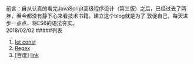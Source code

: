 前言：自从认真的看完JavaScript高级程序设计（第三版）之后，已经过去了两年，至今都没有静下心来看技术书籍。建立这个blog就是为了
敦促自己，每天进步一点点，将ES6的语法夯实。  
2018/02/02
#####列表
1. [let const](./doc/let.md)  
2. [Regex](./doc/regex.md "Regex")  
3. [百度] [link]


[link]: http://www.baidu.cn "baidu"